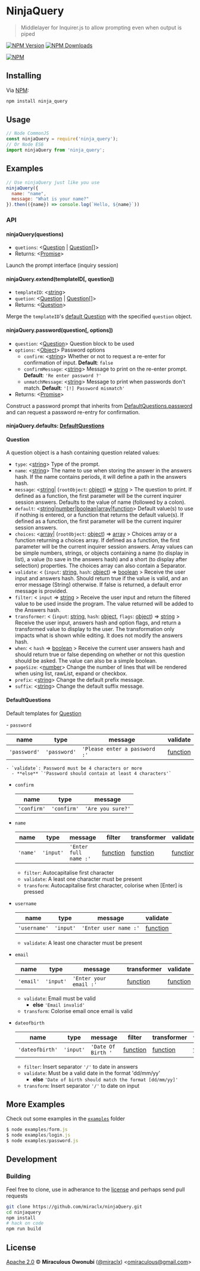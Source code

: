# NinjaQuery

> Middlelayer for Inquirer.js to allow prompting even when output is piped

[![NPM Version][npm-image]][npm-url]
[![NPM Downloads][downloads-image]][downloads-url]

[![NPM][npm-image-url]][npm-url]

## Installing

Via [NPM][npm]:

``` bash
npm install ninja_query
```

## Usage

``` javascript
// Node CommonJS
const ninjaQuery = require('ninja_query');
// Or Node ES6
import ninjaQuery from 'ninja_query';
```

## Examples

``` javascript
// Use ninjaQuery just like you use 
ninjaQuery({
  name: "name",
  message: "What is your name?"
}).then(({name}) => console.log(`Hello, ${name}`))
```

### API

#### <a id='ninjaquery'></a> ninjaQuery(questions)

* `quetions`: &lt;[Question](#question) | [Question](#question)[]&gt;
* Returns: &lt;[Promise]&gt;

Launch the prompt interface (inquiry session)

#### <a id='ninjaquery_extend'></a> ninjaQuery.extend(templateID[, question])

* `templateID`: &lt;[string]&gt;
* `quetion`: &lt;[Question](#question) | [Question](#question)[]&gt;
* Returns: &lt;[Question](#question)&gt;

Merge the `templateID`'s [default Question](#defaultquestions) with the specified `question` object.

#### <a id='ninjaquery_password'></a> ninjaQuery.password(question[, options])

* `question`: &lt;[Question](#question)&gt; Question block to be used
* `options`: &lt;[Object]&gt; Password options
  - `confirm`: &lt;[string]&gt; Whether or not to request a re-enter for confirmation of input. **Default**: `false`
  - `confirmMessage`: &lt;[string]&gt; Message to print on the re-enter prompt. **Default**: `'Re enter password ?'`
  - `unmatchMessage`: &lt;[string]&gt; Message to print when passwords don't match. **Default**: `'[!] Password mismatch'`
* Returns: &lt;[Promise]&gt;

Construct a password prompt that inherits from [DefaultQuestions.password](#defaultquestions_password) and can request a password re-entry for confirmation.

#### <a id='defaults'></a> ninjaQuery.defaults: [DefaultQuestions](#defaultquestions)

#### <a id='question'></a> Question

A question object is a hash containing question related values:

- `type`: &lt;[string]&gt; Type of the prompt.
- `name`: &lt;[string]&gt; The name to use when storing the answer in the answers hash. If the name contains periods, it will define a path in the answers hash.
- `message`: &lt;[string]| (`rootObject`: [object]) => [string] &gt; The question to print. If defined as a function, the first parameter will be the current inquirer session answers. Defaults to the value of name (followed by a colon).
- `default`: &lt;[string]|[number]|[boolean]|[array]|[function]&gt; Default value(s) to use if nothing is entered, or a function that returns the default value(s). If defined as a function, the first parameter will be the current inquirer session answers.
- `choices`: &lt;[array]| (`rootObject`: [object]) => [array] &gt; Choices array or a function returning a choices array. If defined as a function, the first parameter will be the current inquirer session answers. Array values can be simple numbers, strings, or objects containing a name (to display in list), a value (to save in the answers hash) and a short (to display after selection) properties. The choices array can also contain a Separator.
- `validate`: &lt; (`input`: [string], `hash`: [object]) => [boolean] &gt; Receive the user input and answers hash. Should return true if the value is valid, and an error message (String) otherwise. If false is returned, a default error message is provided.
- `filter`: &lt; `input` => [string] &gt; Receive the user input and return the filtered value to be used inside the program. The value returned will be added to the Answers hash.
- `transformer`: &lt; (`input`: [string], `hash`: [object], `flags`: [object]) => [string] &gt; Receive the user input, answers hash and option flags, and return a transformed value to display to the user. The transformation only impacts what is shown while editing. It does not modify the answers hash.
- `when`: &lt; `hash` => [boolean] &gt; Receive the current user answers hash and should return true or false depending on whether or not this question should be asked. The value can also be a simple boolean.
- `pageSize`: &lt;[number]&gt; Change the number of lines that will be rendered when using list, rawList, expand or checkbox.
- `prefix`: &lt;[string]&gt; Change the default prefix message.
- `suffix`: &lt;[string]&gt; Change the default suffix message.
  
#### <a id='defaultquestions'></a> DefaultQuestions

Default templates for [Question](#question)

<a id="defaultquestions_password"></a> - `password`

  name | type | message | validate
  ---- | ---- | ------- | --------
  `'password'` | `'password'` | `'Please enter a password :'` | [function]

	- `validate`: Password must be 4 characters or more
      - **else** `'Password should contain at least 4 characters'`

- `confirm`

  name | type | message
  ---- | ---- | -------
  `'confirm'` | `'confirm'` | `'Are you sure?'`

- `name`

  name | type | message | filter | transformer | validate
  ---- | ---- | ------- | ------ | ----------- | --------
  `'name'` | `'input'` | `'Enter full name :'` | [function] | [function] | [function]

	- `filter`: Autocapitalise first character
	- `validate`: A least one character must be present
	- `transform`: Autocapitalise first character, colorise when [Enter] is pressed

- `username`

  name | type | message | validate
  ---- | ---- | ------- | --------
  `'username'` | `'input'` | `'Enter user name :'` | [function]

  - `validate`: A least one character must be present

- `email`

  name | type | message | transformer | validate
  ---- | ---- | ------- | ----------- | --------
  `'email'` | `'input'` | `'Enter your email :'` | [function] | [function]

	- `validate`: Email must be valid
      - **else** `'Email invalid'`
	- `transform`: Colorise email once email is valid

- `dateofbirth`

  name | type | message | filter | transformer | validate | suffix 
  ---- | ---- | ------- | ------ | ----------- | -------- | ------
  `'dateofbirth'` | `'input'` | `'Date Of Birth '` | [function] | [function] | [function] | `'[ddmmyy]:'`

	- `filter`: Insert separator `'/'` to date in answers
	- `validate`: Must be a valid date in the format 'dd/mm/yy'
      - **else** `'Date of birth should match the format [dd/mm/yy]'`
	- `transform`: Insert separator `'/'` to date on input
  
## More Examples

Check out some examples in the [`examples`](examples) folder

``` javascript
$ node examples/form.js
$ node examples/login.js
$ node examples/password.js
```

## Development

### Building

Feel free to clone, use in adherance to the [license](#license) and perhaps send pull requests

``` bash
git clone https://github.com/miraclx/ninjaQuery.git
cd ninjaquery
npm install
# hack on code
npm run build
```

## License

[Apache 2.0][license] © **Miraculous Owonubi** ([@miraclx][author-url]) &lt;omiraculous@gmail.com&gt;

[npm]:  https://github.com/npm/npm 'The Node Package Manager'
[license]:  LICENSE 'Apache 2.0 License'
[author-url]: https://github.com/miraclx

[npm-url]: https://npmjs.org/package/ninja_query
[npm-image]: https://badgen.net/npm/node/ninja_query
[npm-image-url]: https://nodei.co/npm/ninja_query.png?stars&downloads
[downloads-url]: https://npmjs.org/package/ninja_query
[downloads-image]: https://badgen.net/npm/dm/ninja_query

[number]: https://developer.mozilla.org/en-US/docs/Web/JavaScript/Data_structures#Number_type
[array]: https://developer.mozilla.org/en-US/docs/Web/JavaScript/Reference/Global_Objects/Array
[object]: https://developer.mozilla.org/en-US/docs/Web/JavaScript/Reference/Global_Objects/Object
[regexp]: https://developer.mozilla.org/en-US/docs/Web/JavaScript/Reference/Global_Objects/RegExp
[string]: https://developer.mozilla.org/en-US/docs/Web/JavaScript/Data_structures#String_type
[boolean]: https://developer.mozilla.org/en-US/docs/Web/JavaScript/Data_structures#Boolean_type
[function]: https://developer.mozilla.org/en-US/docs/Web/JavaScript/Reference/Global_Objects/Function
[promise]: https://developer.mozilla.org/en-US/docs/Web/JavaScript/Reference/Global_Objects/Promise
